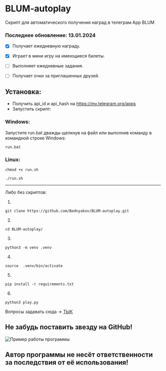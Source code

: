 # BLUM-autoplay
Скрипт для автоматического получения наград в телеграм App BLUM

### Последнее обновление: 13.01.2024

- [x] Получает ежедневную награду.
- [x] Играет в мини игру на имеющиеся билеты.
- [ ] Выполняет ежедневные задания.
- [ ] Получает очки за приглашенных друзей.


## Установка:

- Получить api_id и api_hash на https://my.telegram.org/apps
- Запустить скрипт:

### Windows:
Запустите run.bat дважды щелкнув на файл или выполнив команду в командной строке Windows:
```
run.bat
```

### Linux:
```
chmod +x run.sh
```
```
./run.sh
```

_____________

Либо без скриптов:

1.
```
git clone https://github.com/Bednyakov/BLUM-autoplay.git
```
2.
```
cd BLUM-autoplay/
```
3.
```
python3 -m venv .venv
```
4.
```
source  .venv/bin/activate
```
5.
```
pip install -r requirements.txt
```
6.
```
python3 play.py
```

Вопросы задавать сюда -> [ТЫК](https://t.me/itpolice)

## Не забудь поставить звезду на GitHub!

![Пример работы программы](https://github.com/Bednyakov/BLUM-autoplay/blob/main/images/screen.png)

## Автор программы не несёт ответственности за последствия от её использования!
